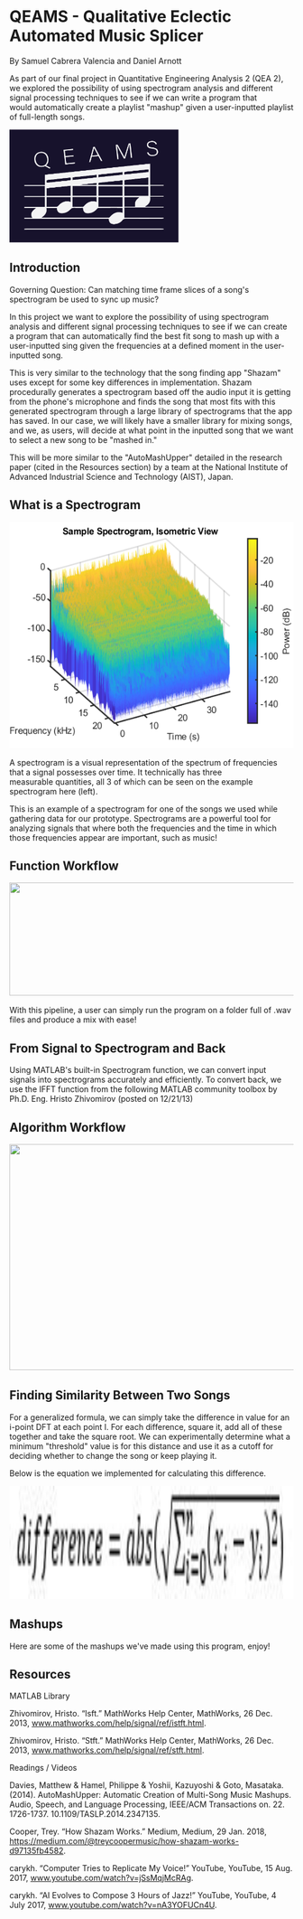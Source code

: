 # QEAMS - Qualitative Eclectic Automated Music Splicer

By Samuel Cabrera Valencia and Daniel Arnott

As part of our final project in Quantitative Engineering Analysis 2 (QEA 2), we explored the possibility of using spectrogram analysis and different signal processing techniques to see if we can write a program that would automatically create a playlist "mashup" given a user-inputted playlist of full-length songs.

<img src="figs/QEAMSlogo.png" width="300" height="200" />

## Introduction

Governing Question: Can matching time frame slices of a song's spectrogram be used to sync up music?

In this project we want to explore the possibility of using spectrogram analysis and different signal processing techniques to see if we can create a program that can automatically find the best fit song to mash up with a user-inputted sing given the frequencies at a defined moment in the user-inputted song.

This is very similar to the technology that the song finding app "Shazam" uses except for some key differences in implementation. Shazam procedurally generates a spectrogram based off the audio input it is getting from the phone's microphone and finds the song that most fits with this generated spectrogram through a large library of spectrograms that the app has saved. In our case, we will likely have a smaller library for mixing songs, and we, as users, will decide at what point in the inputted song that we want to select a new song to be "mashed in."

This will be more similar to the "AutoMashUpper" detailed in the research paper (cited in the Resources section) by a team at the National Institute of Advanced Industrial Science and Technology (AIST), Japan.

## What is a Spectrogram

<img src="figs/isometric_spect.png" width="600" height="400" />

A spectrogram is a visual representation of the spectrum of frequencies that a signal possesses over time. It technically has three measurable quantities, all 3 of which can be seen on the example spectrogram here (left).

This is an example of a spectrogram for one of the songs we used while gathering data for our prototype. Spectrograms are a powerful tool for analyzing signals that where both the frequencies and the time in which those frequencies appear are important, such as music!

## Function Workflow

<img src="figs/top_level_pipelin.png" width="700" height="200" />

With this pipeline, a user can simply run the program on a folder full of .wav files and produce a mix with ease!

## From Signal to Spectrogram and Back

Using MATLAB's built-in Spectrogram function, we can convert input signals into spectrograms accurately and efficiently. To convert back, we use the IFFT function from the following MATLAB community toolbox by Ph.D. Eng. Hristo Zhivomirov (posted on 12/21/13)

## Algorithm Workflow

<img src="figs/algo_pipeline.png" width="600" height="400" />

## Finding Similarity Between Two Songs

For a generalized formula, we can simply take the difference in value for an i-point DFT at each point I. For each difference, square it, add all of these together and take the square root. We can experimentally determine what a minimum "threshold" value is for this distance and use it as a cutoff for deciding whether to change the song or keep playing it.

Below is the equation we implemented for calculating this difference.

<img src="figs/min_equation.JPG" width="1000" height="200" />

## Mashups

Here are some of the mashups we've made using this program, enjoy!

## Resources

MATLAB Library

Zhivomirov, Hristo. “Isft.” MathWorks Help Center, MathWorks, 26 Dec. 2013, www.mathworks.com/help/signal/ref/istft.html.

Zhivomirov, Hristo. “Stft.” MathWorks Help Center, MathWorks, 26 Dec. 2013, www.mathworks.com/help/signal/ref/stft.html.

Readings / Videos

Davies, Matthew & Hamel, Philippe & Yoshii, Kazuyoshi & Goto, Masataka. (2014). AutoMashUpper: Automatic Creation of Multi-Song Music Mashups. Audio, Speech, and Language Processing, IEEE/ACM Transactions on. 22. 1726-1737. 10.1109/TASLP.2014.2347135. 

Cooper, Trey. “How Shazam Works.” Medium, Medium, 29 Jan. 2018, https://medium.com/@treycoopermusic/how-shazam-works-d97135fb4582.

carykh. “Computer Tries to Replicate My Voice!” YouTube, YouTube, 15 Aug. 2017, www.youtube.com/watch?v=jSsMqjMcRAg.

carykh. “AI Evolves to Compose 3 Hours of Jazz!” YouTube, YouTube, 4 July 2017, www.youtube.com/watch?v=nA3YOFUCn4U.

